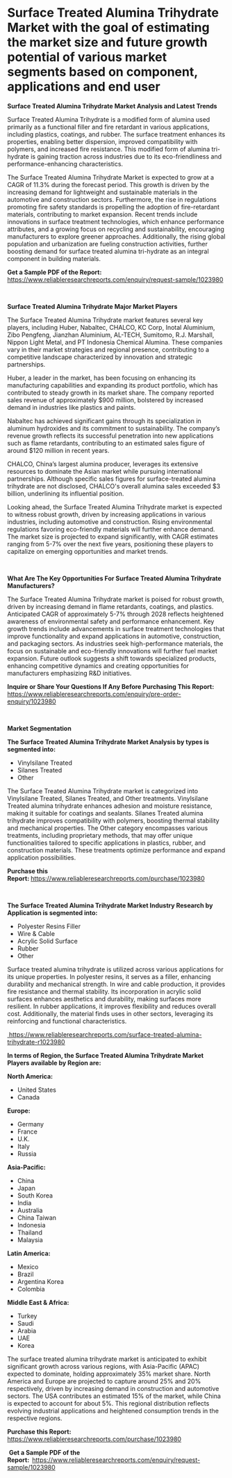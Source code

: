 <p><h1>Surface Treated Alumina Trihydrate Market with the goal of estimating the market size and future growth potential of various market segments based on component, applications and end user</h1></p><p><strong>Surface Treated Alumina Trihydrate Market Analysis and Latest Trends</strong></p>
<p><p>Surface Treated Alumina Trihydrate is a modified form of alumina used primarily as a functional filler and fire retardant in various applications, including plastics, coatings, and rubber. The surface treatment enhances its properties, enabling better dispersion, improved compatibility with polymers, and increased fire resistance. This modified form of alumina tri-hydrate is gaining traction across industries due to its eco-friendliness and performance-enhancing characteristics.</p><p>The Surface Treated Alumina Trihydrate Market is expected to grow at a CAGR of 11.3% during the forecast period. This growth is driven by the increasing demand for lightweight and sustainable materials in the automotive and construction sectors. Furthermore, the rise in regulations promoting fire safety standards is propelling the adoption of fire-retardant materials, contributing to market expansion. Recent trends include innovations in surface treatment technologies, which enhance performance attributes, and a growing focus on recycling and sustainability, encouraging manufacturers to explore greener approaches. Additionally, the rising global population and urbanization are fueling construction activities, further boosting demand for surface treated alumina tri-hydrate as an integral component in building materials.</p></p>
<p><strong>Get a Sample PDF of the Report:&nbsp;</strong> <a href="https://www.reliableresearchreports.com/enquiry/request-sample/1023980?utm_campaign=3454&utm_medium=2&utm_source=Github&utm_content=ia&utm_term=18042025&utm_id=surface-treated-alumina-trihydrate">https://www.reliableresearchreports.com/enquiry/request-sample/1023980</a></p>
<p>&nbsp;</p>
<p><strong>Surface Treated Alumina Trihydrate Major Market Players</strong></p>
<p><p>The Surface Treated Alumina Trihydrate market features several key players, including Huber, Nabaltec, CHALCO, KC Corp, Inotal Aluminium, Zibo Pengfeng, Jianzhan Aluminium, AL-TECH, Sumitomo, R.J. Marshall, Nippon Light Metal, and PT Indonesia Chemical Alumina. These companies vary in their market strategies and regional presence, contributing to a competitive landscape characterized by innovation and strategic partnerships.</p><p>Huber, a leader in the market, has been focusing on enhancing its manufacturing capabilities and expanding its product portfolio, which has contributed to steady growth in its market share. The company reported sales revenue of approximately $900 million, bolstered by increased demand in industries like plastics and paints.</p><p>Nabaltec has achieved significant gains through its specialization in aluminum hydroxides and its commitment to sustainability. The company’s revenue growth reflects its successful penetration into new applications such as flame retardants, contributing to an estimated sales figure of around $120 million in recent years.</p><p>CHALCO, China’s largest alumina producer, leverages its extensive resources to dominate the Asian market while pursuing international partnerships. Although specific sales figures for surface-treated alumina trihydrate are not disclosed, CHALCO's overall alumina sales exceeded $3 billion, underlining its influential position.</p><p>Looking ahead, the Surface Treated Alumina Trihydrate market is expected to witness robust growth, driven by increasing applications in various industries, including automotive and construction. Rising environmental regulations favoring eco-friendly materials will further enhance demand. The market size is projected to expand significantly, with CAGR estimates ranging from 5-7% over the next five years, positioning these players to capitalize on emerging opportunities and market trends.</p></p>
<p>&nbsp;</p>
<p><strong>What Are The Key Opportunities For Surface Treated Alumina Trihydrate Manufacturers?</strong></p>
<p><p>The Surface Treated Alumina Trihydrate market is poised for robust growth, driven by increasing demand in flame retardants, coatings, and plastics. Anticipated CAGR of approximately 5-7% through 2028 reflects heightened awareness of environmental safety and performance enhancement. Key growth trends include advancements in surface treatment technologies that improve functionality and expand applications in automotive, construction, and packaging sectors. As industries seek high-performance materials, the focus on sustainable and eco-friendly innovations will further fuel market expansion. Future outlook suggests a shift towards specialized products, enhancing competitive dynamics and creating opportunities for manufacturers emphasizing R&D initiatives.</p></p>
<p><strong>Inquire or Share Your Questions If Any Before Purchasing This Report:</strong> <a href="https://www.reliableresearchreports.com/enquiry/pre-order-enquiry/1023980?utm_campaign=3454&utm_medium=2&utm_source=Github&utm_content=ia&utm_term=18042025&utm_id=surface-treated-alumina-trihydrate">https://www.reliableresearchreports.com/enquiry/pre-order-enquiry/1023980</a></p>
<p>&nbsp;</p>
<p><strong>Market Segmentation</strong></p>
<p><strong>The Surface Treated Alumina Trihydrate Market Analysis by types is segmented into:</strong></p>
<p><ul><li>Vinylsilane Treated</li><li>Silanes Treated</li><li>Other</li></ul></p>
<p><p>The Surface Treated Alumina Trihydrate market is categorized into Vinylsilane Treated, Silanes Treated, and Other treatments. Vinylsilane Treated alumina trihydrate enhances adhesion and moisture resistance, making it suitable for coatings and sealants. Silanes Treated alumina trihydrate improves compatibility with polymers, boosting thermal stability and mechanical properties. The Other category encompasses various treatments, including proprietary methods, that may offer unique functionalities tailored to specific applications in plastics, rubber, and construction materials. These treatments optimize performance and expand application possibilities.</p></p>
<p><strong>Purchase this Report:&nbsp;</strong><a href="https://www.reliableresearchreports.com/purchase/1023980?utm_campaign=3454&utm_medium=2&utm_source=Github&utm_content=ia&utm_term=18042025&utm_id=surface-treated-alumina-trihydrate">https://www.reliableresearchreports.com/purchase/1023980</a></p>
<p>&nbsp;</p>
<p><strong>The Surface Treated Alumina Trihydrate Market Industry Research by Application is segmented into:</strong></p>
<p><ul><li>Polyester Resins Filler</li><li>Wire & Cable</li><li>Acrylic Solid Surface</li><li>Rubber</li><li>Other</li></ul></p>
<p><p>Surface treated alumina trihydrate is utilized across various applications for its unique properties. In polyester resins, it serves as a filler, enhancing durability and mechanical strength. In wire and cable production, it provides fire resistance and thermal stability. Its incorporation in acrylic solid surfaces enhances aesthetics and durability, making surfaces more resilient. In rubber applications, it improves flexibility and reduces overall cost. Additionally, the material finds uses in other sectors, leveraging its reinforcing and functional characteristics.</p></p>
<p><a href="https://www.reliableresearchreports.com/surface-treated-alumina-trihydrate-r1023980?utm_campaign=3454&utm_medium=2&utm_source=Github&utm_content=ia&utm_term=18042025&utm_id=surface-treated-alumina-trihydrate">&nbsp;https://www.reliableresearchreports.com/surface-treated-alumina-trihydrate-r1023980</a></p>
<p><strong>In terms of Region, the Surface Treated Alumina Trihydrate Market Players available by Region are:</strong></p>
<p>
    <p> <strong> North America: </strong>
        <ul>
            <li>United States</li>
            <li>Canada</li>
        </ul>
        </p> 
    <p> <strong> Europe: </strong>
        <ul>
            <li>Germany</li>
            <li>France</li>
            <li>U.K.</li>
            <li>Italy</li>
            <li>Russia</li>
        </ul>
        </p> 
    <p> <strong> Asia-Pacific: </strong>
        <ul>
            <li>China</li>
            <li>Japan</li>
            <li>South Korea</li>
            <li>India</li>
            <li>Australia</li>
            <li>China Taiwan</li>
            <li>Indonesia</li>
            <li>Thailand</li>
            <li>Malaysia</li>
        </ul>
        </p> 
    <p> <strong> Latin America: </strong>
        <ul>
            <li>Mexico</li>
            <li>Brazil</li>
            <li>Argentina Korea</li>
            <li>Colombia</li>
        </ul>
        </p> 
    <p> <strong> Middle East & Africa: </strong>
        <ul>
            <li>Turkey</li>
            <li>Saudi</li>
            <li>Arabia</li>
            <li>UAE</li>
            <li>Korea</li>
        </ul>
    </p>
    </p>
<p><p>The surface treated alumina trihydrate market is anticipated to exhibit significant growth across various regions, with Asia-Pacific (APAC) expected to dominate, holding approximately 35% market share. North America and Europe are projected to capture around 25% and 20% respectively, driven by increasing demand in construction and automotive sectors. The USA contributes an estimated 15% of the market, while China is expected to account for about 5%. This regional distribution reflects evolving industrial applications and heightened consumption trends in the respective regions.</p></p>
<p><strong>Purchase this Report: </strong><a href="https://www.reliableresearchreports.com/purchase/1023980?utm_campaign=3454&utm_medium=2&utm_source=Github&utm_content=ia&utm_term=18042025&utm_id=surface-treated-alumina-trihydrate">https://www.reliableresearchreports.com/purchase/1023980</a></p>
<p>&nbsp;<strong>Get a Sample PDF of the Report:&nbsp;&nbsp;</strong><a href="https://www.reliableresearchreports.com/enquiry/request-sample/1023980?utm_campaign=3454&utm_medium=2&utm_source=Github&utm_content=ia&utm_term=18042025&utm_id=surface-treated-alumina-trihydrate">https://www.reliableresearchreports.com/enquiry/request-sample/1023980</a></p>
<p><strong></strong></p>
<p><p></p><p></p><p></p></p>